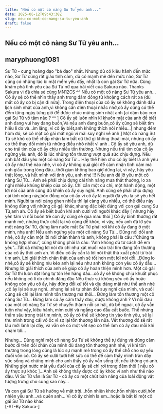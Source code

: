 ```yaml
---
title: "Nếu có một cô nàng Sư Tử yêu anh..."
date: 2025-06-12T09:43:38Z
slug: neu-co-mot-co-nang-su-tu-yeu-anh
draft: false
---
```


## Nếu có một cô nàng Sư Tử yêu anh...

## maryphuong1081

Sư Tử - cung hoàng đạo "bá đạo" nhất. Nhưng dù có kiêu hãnh đến mức nào, Sư Tử cũng rất giàu tình cảm, dù có mạnh mẽ đến mức nào, Sư Tử cũng có những lúc bí mật mềm yếu đấy, nhất là con gái Sư Tử nữa. Cùng khám phá tình yêu của Sư Tử nữ qua bài viết của Sakura nào.
 Thanks Sakura vì đã chia sẻ cùng MN12CS ^^
Nếu có một cô nàng Sư Tử yêu anh...
 Cô ấy sẽ có thể nhìn thấy anh trong đám đông từ khoảng cách rất xa (dù mắt cô ấy có bị cận đi nữa]. Trong điện thoại của cô ấy sẽ không đánh dấu lịch sinh nhật của anh,vì không cần điện thoại nhắc nhở,cô ấy cũng có thể đếm từng ngày từng giờ để được chúc mừng sinh nhật anh [ai dám bảo con gái Sư Tử vô tâm nào ? ^^ ] 
Cô ấy sẽ luôn nhìn kĩ khuôn mặt của anh để biết anh đang vui hay đang buồn.Và nếu anh đang buồn,cô ấy cũng sẽ biết tìm hiểu lí do và…im lặng, vì cô ấy biết,anh không thích nói nhiều…[ nhưng đêm hôm đó, sẽ có một cô gái mất ngủ vì mãi suy nghĩ về anh ]
 Một cô nàng Sư Tử sẽ khó có thể chấp nhận làm bất cứ thứ gì không thoải mái, nhưng cô ấy có thể thay đổi mình từ những điều nhỏ nhất vì anh . Cô ấy sẽ yêu anh, dù cho trái tim của cô ấy chịu nhiều  tổn thương. Nhưng nếu trái tim của cô ấy ngừng yêu anh, đó là lúc những tổn thương vượt quá sức chịu đựng.
 Nếu anh bắt đầu yêu một cô nàng Sư Tử...
 Hãy thể hiện cho cô ấy biết là anh yêu cô ấy như thế nào nhé, vì cô ấy không quá giỏi để cảm nhận tình cảm mà anh giấu trong lòng đâu…thời gian không bao giờ dừng lại, vì vậy, hãy yêu thật lòng, và hết mình với tình yêu, anh nhé !!! 
Nếu anh đã lỡ yêu một cô nàng Sư Tử...
 Anh sẽ phải chịu đựng cái tính nắng mưa thất thường, lo xa nghĩ nhiều khủng khiếp của cô ấy. Chỉ cẩn một cử chỉ, một hành động, một lời nói của anh cũng đủ khiến cô ấy suy nghĩ.
 Anh cũng sẽ phải chịu đựng cái tính nóng nảy,bốc đồng của cô ấy vì cô ấy là người đã yêu là sẽ yêu hết mình. Người ta nói càng ghen nhiều thì lại càng yêu nhiều, có thể điều này không đúng với những cô gái khác,nhưng đặc biệt đúng với con gái cung Sư Tử,anh ah. Cô ấy sẽ biết buồn khi anh cười với người khác đấy [ nhưng hãy yên tâm vì nỗi buồn trẻ con ấy cũng sẽ qua mau thôi ] 
Cô ấy bình thường rất mạnh mẽ, nhưng thực chất lại vô cùng dễ khóc, vì vậy, nếu anh đã lỡ yêu một nàng Sư Tử, đừng làm nước mắt Sư Tử phải rơi khi cô ấy đang ở một mình, nha anh!
 Nếu anh ngừng yêu một cô nàng Sư Tử...
Đừng nói dối anh nhé, cô ấy cần một lời nói chân thành từ anh, không phải là câu :”Chúng ta không hợp nhau”, cũng không phải là câu: ”Anh không đủ tư cách để em yêu”…Tất cả những lời nói đó chỉ như xát muối vào trái tim đang tổn thương của cô ấy thôi anh ah. Vì điều cô ấy cần là lời nói thật thà xuất phát từ trái tim anh. Lời giải thích chân thật của anh sẽ tốt hơn một lời nói dối…Đừng lo nhé,cô ấy sẽ không níu kéo anh lại nếu như anh không còn yêu cô ấy đâu…Nhưng lời giải thích của anh sẽ giúp cô ấy hoàn thiện mình hơn. Một cô gái Sư Tử thì luôn đặt lòng tự tôn lên hàng đầu…cô ấy sẽ không chịu khuất phục nếu không có lí do chính đáng đâu 
 Nếu thực sự không yêu cô ấy hoặc không còn yêu cô ấy, hãy đừng đối xử tốt và dịu dàng mãi như thế anh nhé ,cô ấy lại sẽ suy nghĩ…nhưng lại sẽ tự phản đối suy nghĩ của mình, và cuối cùng sẽ chỉ lại làm mình tổn thương mà thôi… 
 Đừng làm tổn thương một cô nàng Sư Tử...
Đừng làm cô ấy cảm thấy đau, được không anh ? Vì nỗi đau của một cô nàng Sư Tử sẽ chuyển thành nỗi sợ hãi, dù bề ngoài, cô ấy vẫn luôn như vậy, kiêu hãnh, mỉm cười và ngẩng cao đầu cất bước. Thế nhưng thẳm sâu trong trái tim mình, cô ấy có thể sẽ không tin vào tình yêu, sẽ lại thu mình trong cái vỏ ốc vì sợ lại tổn thương lần nữa. Vết thương đó sẽ rất lâu mới lành lại đấy, và vẫn sẽ có một vết sẹo có thể làm cô ấy đau mỗi khi chạm tới…
 
 
Nhưng…
 Đừng nghĩ một cô nàng Sư Tử sẽ không thể tự đứng và dũng cảm bước đi trên đôi chân của mình dù đang tổn thương anh nhé, vì khi tổn thương trong lòng cũng là lúc sự mạnh mẽ trong cô ấy thế chỗ cho sự yếu đuối vốn có. Cô ấy sẽ cười tươi hết sức có thể để cảm thấy mình tràn đầy sức sống và chứng minh cho anh thấy cô ấy vẫn sống tốt nếu không có anh. Những giọt nước mắt yếu đuối của cô ấy sẽ chỉ rơi trong đêm thôi [ nếu cô ấy thực sự khóc ]…Anh sẽ không thấy được cô ấy khóc vì anh như thế nào đâu. Vì Sư Tử vẫn là Sư Tử - cô ấy có một chút bản năng của loài động vật tượng trưng cho cung sao này…
 
Và con gái Sư Tử sẽ hướng về mặt trời...hồn nhiên khóc,hồn nhiên cười,hồn nhiên yêu anh…và quên anh…
Vì cô ấy chính là em…hoặc là bất kì một cô gái Sư Tử nào khác  
[-ST-By Sakura-]